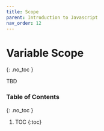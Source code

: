 ```yaml
---
title: Scope
parent: Introduction to Javascript
nav_order: 12
---
```


<!--prettier-ignore-start-->
# Variable Scope
{: .no_toc }

TBD

### Table of Contents
{: .no_toc }

1. TOC
{:toc}

<!--prettier-ignore-end-->
